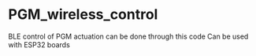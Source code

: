 # PGM_wireless_control

BLE control of PGM actuation can be done through this code
Can be used with ESP32 boards
